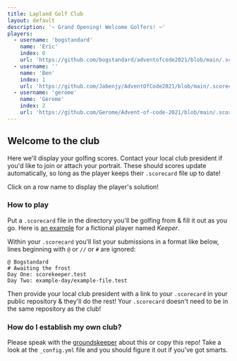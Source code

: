 ```yaml
---
title: Lapland Golf Club
layout: default
description: '~ Grand Opening! Welcome Golfers! ~'
players:
  - username: 'bogstandard'
    name: 'Eric'
    index: 0
    url: 'https://github.com/bogstandard/adventofcode2021/blob/main/.scorecard'
  - username: ''
    name: 'Ben'
    index: 1
    url: 'https://github.com/Jabenjy/AdventOfCode2021/blob/main/.scorecard'
  - username: 'gerome'
    name: 'Gerome'
    index: 2
    url: 'https://github.com/Gerome/Advent-of-code-2021/blob/main/.scorecard'
---
```


## Welcome to the club

Here we'll display your golfing scores. Contact your local club president if you'd like to join or attach your portrait. These should scores update automatically, so long as the player keeps their `.scorecard` file up to date!

Click on a row name to display the player's solution!

### How to play

Put a `.scorecard` file in the directory you'll be golfing from & fill it out as you go. Here is [an example](https://github.com/bogstandard/lapland-golf-club/blob/main/Keeper/.scorecard) for a fictional player named _Keeper_.

Within your `.scorecard` you'll list your submissions in a format like below, lines beginning with `@` or `//` or `#` are ignored:

```
@ Bogstandard
# Awaiting the frost
Day One: scorekeeper.test
Day Two: example-day/example-file.test
```

Then provide your local club president with a link to your `.scorecard` in your public repository & they'll do the rest! Your `.scorecard` doesn't need to be in the same repository as the club!

### How do I establish my own club?

Please speak with the [groundskeeper](https://github.com/bogstandard/) about this or copy this repo! Take a look at the `_config.yml` file and you should figure it out if you've got smarts.
